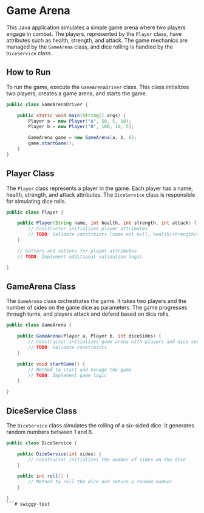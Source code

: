 # Game Arena

This Java application simulates a simple game arena where two players engage in combat. The players, represented by the `Player` class, have attributes such as health, strength, and attack. The game mechanics are managed by the `GameArena` class, and dice rolling is handled by the `DiceService` class.

## How to Run

To run the game, execute the `GameArenaDriver` class. This class initializes two players, creates a game arena, and starts the game.

```java
public class GameArenaDriver {

    public static void main(String[] args) {
        Player a = new Player("A", 50, 5, 10);
        Player b = new Player("B", 100, 10, 5);

        GameArena game = new GameArena(a, b, 6);
        game.startGame();
    }
}
```

## Player Class

The `Player` class represents a player in the game. Each player has a name, health, strength, and attack attributes. The `DiceService` class is responsible for simulating dice rolls.

```java
public class Player {

    public Player(String name, int health, int strength, int attack) {
        // Constructor initializes player attributes
        // TODO: Validate constraints (name not null, health/strength/attack >= 0)
    }

    // Getters and setters for player attributes
    // TODO: Implement additional validation logic

}
```

## GameArena Class

The `GameArena` class orchestrates the game. It takes two players and the number of sides on the game dice as parameters. The game progresses through turns, and players attack and defend based on dice rolls.

```java
public class GameArena {

    public GameArena(Player a, Player b, int diceSides) {
        // Constructor initializes game arena with players and dice service
        // TODO: Validate constraints
    }

    public void startGame() {
        // Method to start and manage the game
        // TODO: Implement game logic
    }

}
```

## DiceService Class

The `DiceService` class simulates the rolling of a six-sided dice. It generates random numbers between 1 and 6.

```java
public class DiceService {

    public DiceService(int sides) {
        // Constructor initializes the number of sides on the dice
    }

    public int roll() {
        // Method to roll the dice and return a random number
    }

}
```# swiggy-test
